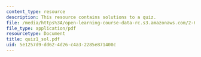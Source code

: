 ```yaml
---
content_type: resource
description: This resource contains solutions to a quiz.
file: /media/https%3A/open-learning-course-data-rc.s3.amazonaws.com/2-611-marine-power-and-propulsion-fall-2006/5e1257d9dd624d26c4a32285e871400c_quiz1_sol.pdf
file_type: application/pdf
resourcetype: Document
title: quiz1_sol.pdf
uid: 5e1257d9-dd62-4d26-c4a3-2285e871400c
---
```

